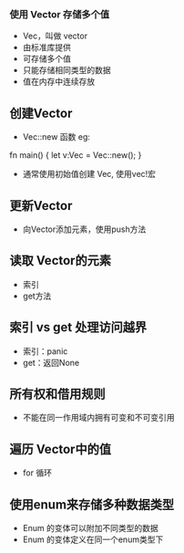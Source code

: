 ### 使用 Vector 存储多个值
- Vec<T>，叫做 vector
- 由标准库提供
- 可存储多个值
- 只能存储相同类型的数据
- 值在内存中连续存放

## 创建Vector
- Vec::new 函数
eg:

fn main() {
  let v:Vec<i32> = Vec::new();
}

- 通常使用初始值创建 Vec<T>, 使用vec!宏

## 更新Vector
- 向Vector添加元素，使用push方法


## 读取 Vector的元素
- 索引
- get方法

## 索引 vs get 处理访问越界
- 索引：panic
- get：返回None

## 所有权和借用规则
- 不能在同一作用域内拥有可变和不可变引用

## 遍历 Vector中的值
- for 循环

## 使用enum来存储多种数据类型
- Enum 的变体可以附加不同类型的数据
- Enum 的变体定义在同一个enum类型下